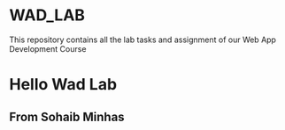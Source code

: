 # WAD_LAB
This repository contains all the lab tasks and assignment of our Web App Development Course


<h1>Hello Wad Lab </h1>
<h2>From Sohaib Minhas</h2